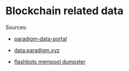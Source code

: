 # Blockchain related data

Sources:
- [paradigm-data-portal](https://github.com/paradigmxyz/paradigm-data-portal/tree/main)
 - [data.paradigm.xyz](https://data.paradigm.xyz)

- [flashbots mempool dumpster](https://mempool-dumpster.flashbots.net/index.html)

